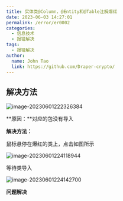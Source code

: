 ```yaml
---
title: 实体类@Column，@Entity和@Table注解爆红
date: 2023-06-03 14:27:01
permalink: /error/er0002
categories: 
  - 信息技术
  - 报错解决
tags: 
  - 报错解决
author: 
  name: John Tao
  link: https://github.com/Draper-crypto/
---
```

## 解决方法

![image-20230601222326384](https://typora-img-1301299232.cos.ap-shanghai.myqcloud.com/img/image-20230601222326384.png)

**原因：**对应的包没有导入

**解决方法：**

鼠标悬停在爆红的类上，点击如图所示

![image-20230601224118944](https://typora-img-1301299232.cos.ap-shanghai.myqcloud.com/img/image-20230601224118944.png)

等待类导入

![image-20230601224142700](https://typora-img-1301299232.cos.ap-shanghai.myqcloud.com/img/image-20230601224142700.png)

**问题解决**